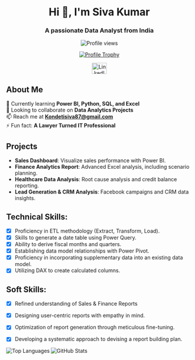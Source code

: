 <h1 align="center">Hi 👋, I'm Siva Kumar</h1>
<h3 align="center">A passionate Data Analyst from India</h3>

<p align="center">
  <img src="https://komarev.com/ghpvc/?username=sivakumar198&label=Profile%20views&color=0e75b6&style=flat" alt="Profile views" />
</p>

<p align="center">
  <a href="https://github.com/ryo-ma/github-profile-trophy">
    <img src="https://github-profile-trophy.vercel.app/?username=sivakumar198" alt="Profile Trophy" />
  </a>
</p>

<p align="center">
  <a href="https://linkedin.com/in/siva-kumar-98195417" target="blank">
    <img align="center" src="https://raw.githubusercontent.com/rahuldkjain/github-profile-readme-generator/master/src/images/icons/Social/linked-in-alt.svg" alt="LinkedIn" height="30" width="40" />
  </a>
</p>

## About Me
🌱 Currently learning **Power BI, Python, SQL, and Excel**  
👯 Looking to collaborate on **Data Analytics Projects**  
📫 Reach me at **Kondetisiva87@gmail.com**  
⚡ Fun fact: **A Lawyer Turned IT Professional**

## Projects

- **Sales Dashboard**: Visualize sales performance with Power BI.
- **Finance Analytics Report**: Advanced Excel analysis, including scenario planning.
- **Healthcare Data Analysis**: Root cause analysis and credit balance reporting.
- **Lead Generation & CRM Analysis**: Facebook campaigns and CRM data insights.

## Technical Skills:
- [x]	Proficiency in ETL methodology (Extract, Transform, Load).
- [x]	Skills to generate a date table using Power Query.
- [x]	Ability to derive fiscal months and quarters.
- [x]	Establishing data model relationships with Power Pivot.
- [x]	Proficiency in incorporating supplementary data into an existing data model.
- [x]	Utilizing DAX to create calculated columns.

## Soft Skills:
- [x]	Refined understanding of Sales & Finance Reports
- [x]	Designing user-centric reports with empathy in mind.
- [x]	Optimization of report generation through meticulous fine-tuning.
- [x]	Developing a systematic approach to devising a report building plan.
  

<p align="left">
  <img align="left" src="https://github-readme-stats.vercel.app/api/top-langs?username=sivakumar198&show_icons=true&locale=en&layout=compact" alt="Top Languages" />
</p>
<p>
  <img align="center" src="https://github-readme-stats.vercel.app/api?username=sivakumar198&show_icons=true&locale=en" alt="GitHub Stats" />
</p>
